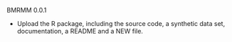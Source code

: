BMRMM 0.0.1
- Upload the R package, including the source code, a synthetic data set, documentation, a README and a NEW file. 
